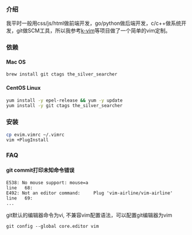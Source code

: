 ### 介绍

我平时一般用css/js/html做前端开发，go/python做后端开发，c/c++做系统开发，git做SCM工具，所以我参考[k-vim](https://github.com/wklken/k-vim)等项目做了一个简单的vim定制。

### 依赖

#### Mac OS
```sh
brew install git ctags the_silver_searcher
```
#### CentOS Linux
```sh
yum install -y epel-release && yum -y update
yum install -y git ctags the_silver_searcher
```

### 安装

```sh
cp evim.vimrc ~/.vimrc
vim +PlugInstall
```

### FAQ

#### git commit打印未知命令错误

```
E538: No mouse support: mouse=a
line   68:
E492: Not an editor command:     Plug 'vim-airline/vim-airline'
line   69:
...
```

git默认的编辑器命令为vi, 不兼容vim配置语法，可以配置git编辑器为vim
```
git config --global core.editor vim

```
